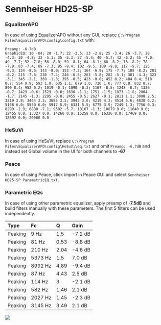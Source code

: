 # Sennheiser HD25-SP

### EqualizerAPO
In case of using EqualizerAPO without any GUI, replace `C:\Program Files\EqualizerAPO\config\config.txt`
with:
```
Preamp: -6.7dB
GraphicEQ: 10 -84; 20 -1.7; 22 -2.5; 23 -2.8; 25 -3.4; 26 -3.7; 28 -4.3; 30 -4.8; 32 -5.1; 35 -5.3; 37 -5.4; 40 -5.7; 42 -6.2; 45 -7.0; 49 -7.7; 52 -7.8; 56 -8.0; 59 -8.1; 64 -8.1; 68 -8.2; 73 -8.2; 78 -7.9; 83 -7.4; 89 -7.3; 95 -8.4; 102 -9.5; 109 -9.8; 117 -9.7; 125 -9.3; 134 -8.6; 143 -8.0; 153 -7.2; 164 -6.9; 175 -7.7; 188 -8.2; 201 -8.2; 215 -7.8; 230 -7.4; 246 -6.5; 263 -5.8; 282 -5.1; 301 -4.3; 323 -3.1; 345 -2.1; 369 -1.3; 395 -0.5; 423 -0.0; 452 0.2; 484 0.4; 518 0.7; 554 0.9; 593 1.0; 635 1.1; 679 1.0; 726 1.0; 777 0.8; 832 0.7; 890 0.4; 952 0.2; 1019 -0.1; 1090 -0.3; 1167 -0.5; 1248 -0.7; 1336 -0.7; 1429 -0.6; 1529 -0.6; 1636 -1.1; 1751 -1.5; 1873 -1.8; 2004 -1.7; 2145 -1.3; 2295 -0.8; 2455 -0.5; 2627 -0.1; 2811 1.1; 3008 2.5; 3219 2.9; 3444 3.2; 3685 3.5; 3943 3.0; 4219 4.3; 4514 5.6; 4830 6.2; 5168 6.0; 5530 6.0; 5917 5.9; 6331 5.5; 6775 3.9; 7249 1.3; 7756 0.3; 8299 -2.9; 8880 -7.1; 9502 -5.7; 10167 -1.3; 10879 0.0; 11640 0.0; 12455 0.0; 13327 0.0; 14260 0.0; 15258 0.0; 16326 0.0; 17469 0.0; 18692 0.0; 20000 0.0
```

### HeSuVi
In case of using HeSuVi, replace `C:\Program Files\EqualizerAPO\config\HeSuVi\eq.txt` and omit `Preamp:
-6.7dB` and instead set Global volume in the UI for both channels to **-67**

### Peace
In case of using Peace, click *Import* in Peace GUI and select `Sennheiser HD25-SP ParametricEQ.txt`.

### Parametric EQs
In case of using other parametric equalizer, apply preamp of **-7.5dB** and build filters manually with
these parameters. The first 5 filters can be used independently.

| Type    | Fc      |    Q | Gain    |
|:--------|:--------|:-----|:--------|
| Peaking | 9 Hz    | 1.5  | -7.2 dB |
| Peaking | 81 Hz   | 0.53 | -8.8 dB |
| Peaking | 210 Hz  | 2.04 | -4.6 dB |
| Peaking | 5373 Hz | 1.5  | 7.0 dB  |
| Peaking | 8992 Hz | 4.89 | -9.4 dB |
| Peaking | 87 Hz   | 4.43 | 2.5 dB  |
| Peaking | 114 Hz  | 3    | -2.1 dB |
| Peaking | 582 Hz  | 1.46 | 2.1 dB  |
| Peaking | 2027 Hz | 1.45 | -2.3 dB |
| Peaking | 3145 Hz | 3.49 | 2.1 dB  |

![](https://raw.githubusercontent.com/jaakkopasanen/AutoEq/master/results/headphonecom/headphonecom/Sennheiser%20HD25-SP/Sennheiser%20HD25-SP.png)